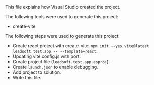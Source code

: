 This file explains how Visual Studio created the project.

The following tools were used to generate this project:
- create-vite

The following steps were used to generate this project:
- Create react project with create-vite: `npm init --yes vite@latest leadsoft.test.app -- --template=react`.
- Updating vite.config.js with port.
- Create project file (`leadsoft.test.app.esproj`).
- Create `launch.json` to enable debugging.
- Add project to solution.
- Write this file.
